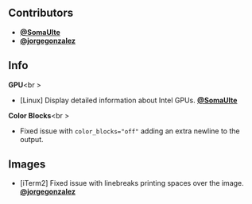 ## Contributors

- **[@SomaUlte](https://github.com/SomaUlte)**
- **[@jorgegonzalez](https://github.com/jorgegonzalez)**


## Info

**GPU**<br \>

- [Linux] Display detailed information about Intel GPUs. **[@SomaUlte](https://github.com/SomaUlte)**

**Color Blocks**<br \>

- Fixed issue with `color_blocks="off"` adding an extra newline to the output.

## Images

- [iTerm2] Fixed issue with linebreaks printing spaces over the image. **[@jorgegonzalez](https://github.com/jorgegonzalez)**
